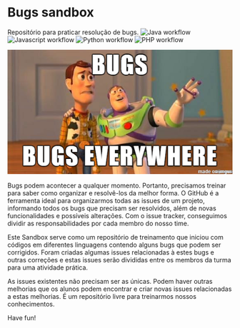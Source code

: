# Bugs sandbox

Repositório para praticar resolução de bugs.
![Java workflow](https://github.com/mate28-ic-ufba/bugs-sandbox/actions/workflows/java.yml/badge.svg)
![Javascript workflow](https://github.com/mate28-ic-ufba/bugs-sandbox/actions/workflows/node.js.yml/badge.svg)
![Python workflow](https://github.com/mate28-ic-ufba/bugs-sandbox/actions/workflows/python.yml/badge.svg)
![PHP workflow](https://github.com/mate28-ic-ufba/bugs-sandbox/actions/workflows/php.yml/badge.svg)

<p align="center">
  <img src="./assets/bugs.png" alt="image">
</p>

Bugs podem acontecer a qualquer momento. Portanto, precisamos treinar para saber como organizar e resolvê-los da melhor forma. O GitHub é a ferramenta ideal para organizarmos todas as issues de um projeto, informando todos os bugs que precisam ser resolvidos, além de novas funcionalidades e possíveis alterações. Com o issue tracker, conseguimos dividir as responsabilidades por cada membro do nosso time.

Este Sandbox serve como um repositório de treinamento que iniciou com códigos em diferentes linguagens contendo alguns bugs que podem ser corrigidos. Foram criadas algumas issues relacionadas à estes bugs e outras correções e estas issues serão divididas entre os membros da turma para uma atividade prática.

As issues existentes não precisam ser as únicas. Podem haver outras melhorias que os alunos podem encontrar e criar novas issues relacionadas a estas melhorias. É um repositório livre para treinarmos nossos conhecimentos.

Have fun!
